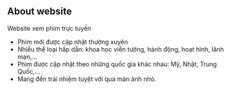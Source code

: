 ## About website
Website xem phim trực tuyến
- Phim mới được cập nhật thường xuyên
- Nhiểu thể loại hấp dẫn: khoa học viễn tưởng, hành động, hoạt hình, lãnh mạn,...
- Phim được cập nhật theo những quốc gia khác nhau: Mỹ, Nhật, Trung Quốc,...
- Mang đến trải nhiệm tuyệt vời qua màn ảnh nhỏ.
